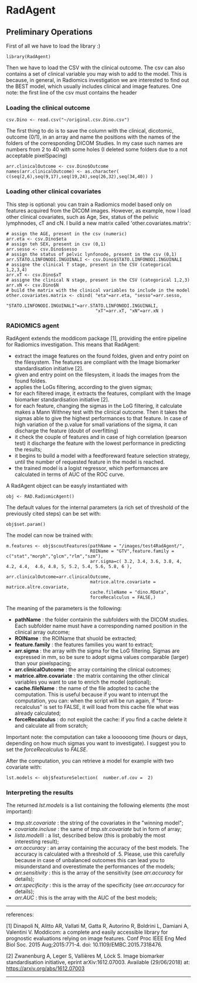 # RadAgent

## Preliminary Operations
First of all we have to load the library :)

```
library(RadAgent)
```

Then we have to load the CSV with the clinical outcome. The csv can also contains a set of clinical variable you may wish to add to the model. This is because, in general, in Radiomics investigation we are interested to find out the BEST model, which usually includes clinical and image features.
One note: the first line of the csv must contains the header

### Loading the clinical outcome
```
csv.Dino <- read.csv("~/original.csv.Dino.csv")
```
The first thing to do is to save the column with the clinical, dicotomic, outcome  (0/1), in an array and name the positions with the names of the folders of the corresponding DICOM Studies. In my case such names are numbers from 2 to 40 with some holes (I deleted some folders due to a not acceptable pixelSpacing)

```
arr.clinicalOutcome <- csv.Dino$Outcome
names(arr.clinicalOutcome) <- as.character( c(seq(2,6),seq(9,17),seq(19,24),seq(26,32),seq(34,40)) )
```

### Loading other clinical covariates
This step is optional: you can train a Radiomics model based only on features acquired from the DICOM images.
However, as example, now I load other clinical covariates, such as Age, Sex, status of the pelivic lymphnodes, cT and cN. I build a new matrix called 'other.covariates.matrix':

```
# assign the AGE, present in the csv (numeric)
arr.eta <- csv.Dino$eta
# assign teh SEX, present in csv (0,1)
arr.sesso <- csv.Dino$sesso
# assign the status of pelvic lynfonode, present in the csv (0,1)
arr.STATO.LINFONODI.INGUINALI <- csv.Dino$STATO.LINFONODI.INGUINALI
# assigne the clinical T stage, present in the CSV (categorical 1,2,3,4)
arr.xT <- csv.Dino$xT
# assigne the clinical N stage, present in the CSV (categorical 1,2,3)
arr.xN <- csv.Dino$N
# build the matrix with the clinical variables to include in the model
other.covariates.matrix <- cbind( "eta"=arr.eta, "sesso"=arr.sesso, 
                                  "STATO.LINFONODI.INGUINALI"=arr.STATO.LINFONODI.INGUINALI, 
                                  "xT"=arr.xT, "xN"=arr.xN )                                 
```

### RADIOMICS agent
RadAgent extends the moddicom package [1], providing the entire pipeline for Radiomics investigation. This means that RadAgent:
* extract the image features on the found foldes, given and entry point on the filesystem. The features are compliant with the Image biomarker standardisation initiative [2].
* given and entry point on the filesystem, it loads the images from the found foldes. 
* applies the LoGs filtering, according to the given sigmas;
* for each filtered image, it extracts the features, compliant with the Image biomarker standardisation initiative [2].
* for each feature, changing the sigmas in the LoG filtering, it calculate makes a Mann Withney test with the clinical outcome. Then it takes the sigmas able to give the highest performances to that feature. In case of high variation of the p.value for small variations of the sigma, it can discharge the feature (doubt of overfitting)
* it check the couple of features and in case of high correlation (pearson test) it discharge the feature with the lowest performance in predicting the results;
* it begins to build a model with a feedforeward feature selection strategy, until the number of requested feature in the model is reached.
* the trained model is a logist regressor, which performances are calculated in terms of AUC of the ROC curve.

A RadAgent object can be easyly instantiated with

```
obj <- RAD.RadiomicAgent()
```

The default values for the internal parameters (a rich set of threshold of the previously cited steps) can be set with:

```
obj$set.param()
```

The model can now be trained with:

```
m.features <- obj$scoutFeatures(pathName = "/images/test4RadAgent/",
                                ROIName = "GTV",feature.family = c("stat","morph","glcm","rlm","szm"),
                                arr.sigma=c( 3.2, 3.4, 3.6, 3.8, 4, 4.2, 4.4,  4.6, 4.8, 5, 5.2, 5.4, 5.6, 5.8, 6 ),
                                arr.clinicalOutcome=arr.clinicalOutcome, 
                                matrice.altre.covariate = matrice.altre.covariate,
                                cache.fileName = "dino.RData",
                                forceRecalculus = FALSE,)
```

The meaning of the parameters is the following:

* __pathName__ : the folder containin the subfolders with the DICOM studies. Each subfolder name must have a corresponding named position in the clinical array outcome;
* __ROIName__ : the ROIName that shuold be extracted;
* __feature.family__ : the features families you want to extract;
* __arr.sigma__ : the array with the sigma for the LoG filtering. Sigmas are expressed in mm, so be sure to adopt sigma values comparable (larger) than your pixelspacing;
* __arr.clinicalOutcome__ : the array containing the clinical outcomes;
* __matrice.altre.covariate__ : the matrix containing the other clinical variables you want to use to enrich the model (optional);
* __cache.fileName__ : the name of the file adopted to cache the computation. This is useful because if you want to interrupt the computation, you can: when the script will be run again, if "force-recalculus" is set to FALSE, it will load from this cache file what was already calculated;
* __forceRecalculus__ : do not exploit the cache: if you find a cache delete it and calculate all from scratch;

Important note: the computation can take a loooooong time (hours or days, depending on how much sigmas you want to investigate). I suggest you to set the _forceRecalculus_ to _FALSE_.

After the computation, you can retrieve a model for example with two covariate with:

```
lst.models <- obj$featureSelection(  number.of.cov =  2)
```

### Interpreting the results

The returned _lst.models_  is a list containing the following elements (the most important):

* _tmp.str.covariate_ : the string of the covariates in the "winning model";
* _covariate.incluse_ : the same of _tmp.str.covariate_ but in form of array;
* _lista.modelli_ : a list, described below (this is probably the most interesting result);
* _arr.accuracy_ : an array containing the accuracy of the best models. The accuracy is calculated with a threshold of .5. Please, use this carefully because in case of unbalanced outcomes this can lead you to misunderstand and overestimate the performances of the models;
* _arr.sensitivity_ : this is the array of the sensitivity (see _arr.accuracy_ for details);
* _arr.specificity_ : this is the array of the specificity (see _arr.accuracy_ for details);
* _arr.AUC_ : this is the array with the AUC of the best models;

---
references:

[1] Dinapoli N, Alitto AR, Vallati M, Gatta R, Autorino R, Boldrini L, Damiani A, Valentini V. Moddicom: a complete and easily accessible library for prognostic evaluations relying on image features. Conf Proc IEEE Eng Med Biol Soc. 2015 Aug;2015:771-4. doi: 10.1109/EMBC.2015.7318476.

[2] Zwanenburg A, Leger S, Vallières M, Löck S. Image biomarker standardisation initiative, eprint arXiv:1612.07003. Available (29/06/2018) at: https://arxiv.org/abs/1612.07003 


---





